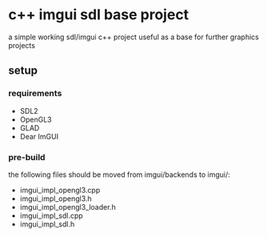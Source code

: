 # c++ imgui sdl base project
a simple working sdl/imgui c++ project useful as a base for further graphics projects

## setup
### requirements
- SDL2
- OpenGL3
- GLAD
- Dear ImGUI

### pre-build
the following files should be moved from imgui/backends to imgui/:
- imgui_impl_opengl3.cpp
- imgui_impl_opengl3.h
- imgui_impl_opengl3_loader.h
- imgui_impl_sdl.cpp
- imgui_impl_sdl.h
